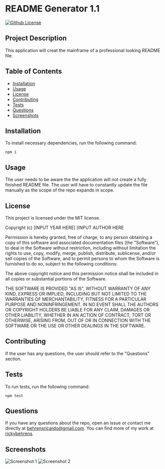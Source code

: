 # README Generator 1.1
[![Github License](https://img.shields.io/badge/License-MIT-yellow.svg)](https://opensource.org/licenses/MIT)

## Project Description
This application will creat the mainframe of a professional looking README file.

## Table of Contents
- [Installation](#installation)
- [Usage](#usage)
- [License](#license)
- [Contributing](#contributing)
- [Tests](#tests)
- [Questions](#questions)
- [Screenshots](#screenshots)
  
## Installation
To install necessary dependencies, run the following command:
```
npm i
```

  
## Usage
The user needs to be aware the the application will not create a fully finished README file. The user will have to constantly update the file manually as the scope of the repo expands in scope.

  
## License
This project is licensed under the MIT license.

Copyright (c) [INPUT YEAR HERE] [INPUT AUTHOR HERE

Permission is hereby granted, free of charge, to any person obtaining a copy of this software and associated documentation files (the "Software"), to deal in the Software without restriction, including without limitation the rights to use, copy, modify, merge, publish, distribute, sublicense, and/or sell copies of the Software, and to permit persons to whom the Software is furnished to do so, subject to the following conditions:

The above copyright notice and this permission notice shall be included in all copies or substantial portions of the Software.

THE SOFTWARE IS PROVIDED "AS IS", WITHOUT WARRANTY OF ANY KIND, EXPRESS OR IMPLIED, INCLUDING BUT NOT LIMITED TO THE WARRANTIES OF MERCHANTABILITY, FITNESS FOR A PARTICULAR PURPOSE AND NONINFRINGEMENT. IN NO EVENT SHALL THE AUTHORS OR COPYRIGHT HOLDERS BE LIABLE FOR ANY CLAIM, DAMAGES OR OTHER LIABILITY, WHETHER IN AN ACTION OF CONTRACT, TORT OR OTHERWISE, ARISING FROM, OUT OF OR IN CONNECTION WITH THE SOFTWARE OR THE USE OR OTHER DEALINGS IN THE SOFTWARE.
  
    
## Contributing
If the user has any questions, the user should refer to the "Questions" section.

  
## Tests
To run tests, run the following command:
```
npm test
```

  
## Questions
If you have any questions about the repo, open an issue or contact me directly at [behrensricardo@gmail.com](mailto:behrensricardo@gmail.com). You can find more of my work at [rickybehrens](https://github.com/rickybehrens).

## Screenshots
<!-- Add screenshots here -->
<img src="path_to_screenshot_image_1" alt="Screenshot 1">
<img src="path_to_screenshot_image_2" alt="Screenshot 2">
